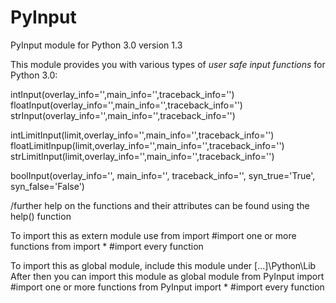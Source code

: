 # PyInput
PyInput module for Python 3.0 version 1.3

This module provides you with various types of _user safe input functions_ for Python 3.0:

  intInput(overlay_info='',main_info='',traceback_info='')
  floatInput(overlay_info='',main_info='',traceback_info='')
  strInput(overlay_info='',main_info='',traceback_info='')

  intLimitInput(limit,overlay_info='',main_info='',traceback_info='')
  floatLimitInpup(limit,overlay_info='',main_info='',traceback_info='')
  strLimitInput(limit,overlay_info='',main_info='',traceback_info='')

  boolInput(overlay_info='', main_info='', traceback_info='', syn_true='True', syn_false='False')

/further help on the functions and their attributes can be found using the help() function

To import this as extern module use
  from <path> import <function>   #import one or more functions
  from <path> import *            #import every function

To import this as global module, include this module under
  [...]\Python\Lib
After then you can import this module as global module
  from PyInput import <function>  #import one or more functions
  from PyInput import *           #import every function
